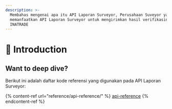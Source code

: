 ```yaml
---
description: >-
  Membahas mengenai apa itu API Laporan Surveyor, Perusahaan Suveyor yang dapat
  memanfaatkan API Laporan Surveyor untuk mengirimkan hasil verifikasinya ke
  INATRADE
---
```


# 🚢 Introduction

## Want to deep dive?

Berikut ini adalah daftar kode referensi yang digunakan pada API Laporan Surveyor:

{% content-ref url="reference/api-reference/" %}
[api-reference](reference/api-reference/)
{% endcontent-ref %}
